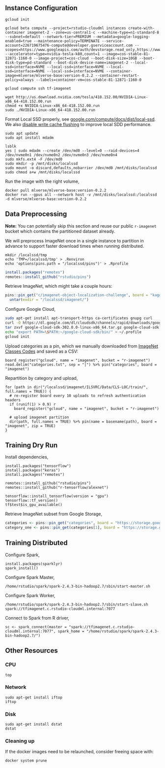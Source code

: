 ## Instance Configuration

```
gcloud init

gcloud beta compute --project=rstudio-cloudml instances create-with-container imagenet-2 --zone=us-central1-c --machine-type=n1-standard-8 --subnet=default --network-tier=PREMIUM --metadata=google-logging-enabled=true --maintenance-policy=TERMINATE --service-account=226719675476-compute@developer.gserviceaccount.com --scopes=https://www.googleapis.com/auth/devstorage.read_only,https://www.googleapis.com/auth/logging.write,https://www.googleapis.com/auth/monitoring.write,https://www.googleapis.com/auth/servicecontrol,https://www.googleapis.com/auth/service.management.readonly,https://www.googleapis.com/auth/trace.append --accelerator=type=nvidia-tesla-k80,count=1 --image=cos-stable-81-12871-1160-0 --image-project=cos-cloud --boot-disk-size=10GB --boot-disk-type=pd-standard --boot-disk-device-name=imagenet-2 --local-ssd=interface=NVME --local-ssd=interface=NVME --local-ssd=interface=NVME --local-ssd=interface=NVME --container-image=mlverse/mlverse-base:version-0.2.2 --container-restart-policy=always --labels=container-vm=cos-stable-81-12871-1160-0

gcloud compute ssh tf-imagenet

wget http://us.download.nvidia.com/tesla/418.152.00/NVIDIA-Linux-x86_64-418.152.00.run
chmod +x NVIDIA-Linux-x86_64-418.152.00.run
sudo ./NVIDIA-Linux-x86_64-418.152.00.run
```

Format Local SSD properly, see [google.com/compute/docs/dist/local-ssd](https://cloud.google.com/compute/docs/disks/local-ssd#format_and_mount_a_local_ssd_device). We also [disable write cache flushing](https://cloud.google.com/compute/docs/disks/optimizing-local-ssd-performance#disable_flush) to improve local SDD performance.

```
sudo apt update
sudo apt install mdadm

lsblk
yes | sudo mdadm --create /dev/md0 --level=0 --raid-devices=4 /dev/nvme0n1 /dev/nvme0n2 /dev/nvme0n3 /dev/nvme0n4
sudo mkfs.ext4 -F /dev/md0
sudo mkdir -p /mnt/disks/localssd
sudo mount -o discard,defaults,nobarrier /dev/md0 /mnt/disks/localssd
sudo chmod a+w /mnt/disks/localssd
```

Run the image with the right volume,

```
docker pull mlverse/mlverse-base:version-0.2.2
docker run --gpus all --network host -v /mnt/disks/localssd:/localssd -d mlverse/mlverse-base:version-0.2.2
```

## Data Preprocessing

**Note:** You can potentially skip this section and reuse our public `r-imagenet` bucket which contains the partitioned dataset already.

We will preprocess ImageNet once in a single instance to partition in advance to support faster download times when running distributed.

```
mkdir /localssd/tmp
echo 'TMP=/localssd/tmp' > .Renviron
echo 'options(pins.path = "/localssd/pins")' > .Rprofile
```

```r
install.packages("remotes")
remotes::install_github("rstudio/pins")
```

Retrieve ImageNet, which might take a couple hours:

```r
pins::pin_get("c/imagenet-object-localization-challenge", board = "kaggle")[1] %>%
  untar(exdir = "/localssd/imagenet/")
```

Configure Google Cloud,

```bash
sudo apt-get install apt-transport-https ca-certificates gnupg curl
curl -O https://dl.google.com/dl/cloudsdk/channels/rapid/downloads/google-cloud-sdk-302.0.0-linux-x86_64.tar.gz
tar zxvf google-cloud-sdk-302.0.0-linux-x86_64.tar.gz google-cloud-sdk
echo "export PATH=\$PATH:~/google-cloud-sdk/bin/" > ~/.profile
gcloud init
```

Upload categories as a pin, which we manually downloaded from [ImageNet Classes Codes](https://www.quora.com/Where-can-I-find-the-semantic-labels-for-the-1000-ImageNet-ILSVRC2012-classes-codes) and saved as a CSV:

```
board_register("gcloud", name = "imagenet", bucket = "r-imagenet")
read.delim("categories.txt", sep = "|") %>% pin("categories", board = "imagenet")
```

Repartition by category and upload,

```
for (path in dir("/localssd/imagenet/ILSVRC/Data/CLS-LOC/train/", full.names = TRUE)) {
  # re-register board every 10 uploads to refresh authentication headers
  if (runif(1) > 0.9) r
    board_register("gcloud", name = "imagenet", bucket = "r-imagenet")
  
  # upload imagenet partition
  dir(path, full.names = TRUE) %>% pin(name = basename(path), board = "imagenet", zip = TRUE)
}
```

## Training Dry Run

Install dependencies,

```
install.packages("tensorflow")
install.packages("keras")
install.packages("remotes")

remotes::install_github("rstudio/pins")
remotes::install_github("r-tensorflow/alexnet")

tensorflow::install_tensorflow(version = "gpu")
tensorflow::tf_version()
tf$test$is_gpu_available()
```

Retrieve ImageNet subset from Google Storage,

```r
categories <- pins::pin_get("categories", board = "https://storage.googleapis.com/imagenet-pins/")
category_one <- pins::pin_get(categories[1], board = "https://storage.googleapis.com/imagenet-pins/")
```

## Training Distributed

Configure Spark,

```
install.packages(sparklyr)
spark_install()
```

Configure Spark Master,

```
/home/rstudio/spark/spark-2.4.3-bin-hadoop2.7/sbin/start-master.sh
```

Configure Spark Worker,

```
/home/rstudio/spark/spark-2.4.3-bin-hadoop2.7/sbin/start-slave.sh spark://tfimagenet.c.rstudio-cloudml.internal:7077
```

Connect to Spark from R driver,

```
sc <- spark_connect(master = "spark://tfimagenet.c.rstudio-cloudml.internal:7077", spark_home = "/home/rstudio/spark/spark-2.4.3-bin-hadoop2.7/")
```

## Other Resources

### CPU

```
top
```

### Network

```
sudo apt-get install iftop
iftop
```

### Disk

```
sudo apt-get install dstat
dstat
```

### Cleaning up

If the docker images need to be relaunched, consider freeing space with:

```
docker system prune
```
